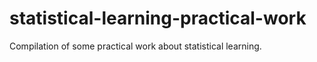 # statistical-learning-practical-work
Compilation of some practical work about statistical learning.
